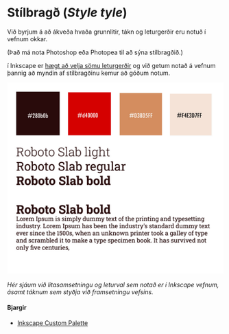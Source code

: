 # Stílbragð (_Style tyle_)

Við byrjum á að ákveða hvaða grunnlitir, tákn og leturgerðir eru notuð í vefnum okkar. 

(Það má nota Photoshop eða Photopea til að sýna stílbragðið.)

í Inkscape er [hægt að velja sömu leturgerðir](Hvernig%20á%20að%20setja%20Google%20leturgerð%20í%20tölvuna%20mína.pdf) og við getum notað á vefnum þannig að myndin af stílbragðinu kemur að góðum notum.

![Stílbragð](stílbragð.jpg)

_Hér sjáum við litasamsetningu og leturval sem notað er í Inkscape vefnum, ásamt táknum sem styðja við framsetningu vefsins._ 

#### Bjargir
 
* [Inkscape Custom Palette](https://manjitkarve.com/posts/inkscape-custom-palette/)
